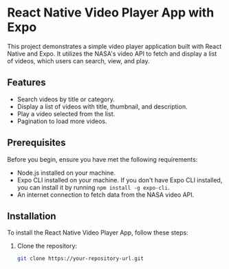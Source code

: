 # React Native Video Player App with Expo

This project demonstrates a simple video player application built with React Native and Expo. It utilizes the NASA's video API to fetch and display a list of videos, which users can search, view, and play.

## Features

- Search videos by title or category.
- Display a list of videos with title, thumbnail, and description.
- Play a video selected from the list.
- Pagination to load more videos.

## Prerequisites

Before you begin, ensure you have met the following requirements:

- Node.js installed on your machine.
- Expo CLI installed on your machine. If you don't have Expo CLI installed, you can install it by running `npm install -g expo-cli`.
- An internet connection to fetch data from the NASA video API.

## Installation

To install the React Native Video Player App, follow these steps:

1. Clone the repository:

   ```bash
   git clone https://your-repository-url.git

